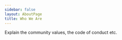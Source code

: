 ```yaml
---
sidebar: false
layout: AboutPage
title: Who We Are
---
```


Explain the community values, the code of conduct etc.